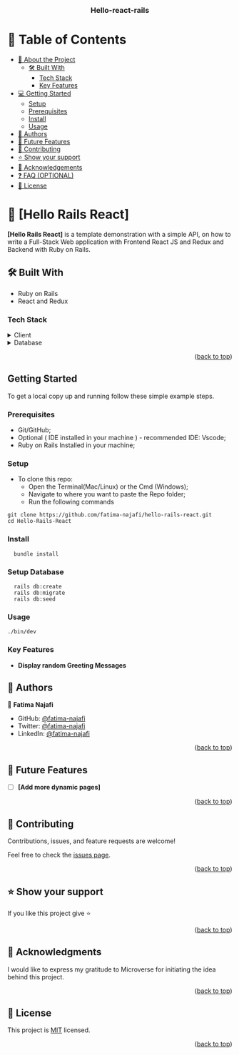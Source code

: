 <a name="readme-top"></a>

<div align="center">
  <!-- You are encouraged to replace this logo with your own! Otherwise you can also remove it. -->
  <br/>

  <h3><b> Hello-react-rails</b></h3>
</div>

<!-- TABLE OF CONTENTS -->

# 📗 Table of Contents

- [📖 About the Project](#about-project)
  - [🛠 Built With](#built-with)
    - [Tech Stack](#tech-stack)
    - [Key Features](#key-features)
- [💻 Getting Started](#getting-started)
  - [Setup](#setup)
  - [Prerequisites](#prerequisites)
  - [Install](#install)
  - [Usage](#usage)
- [👥 Authors](#authors)
- [🔭 Future Features](#future-features)
- [🤝 Contributing](#contributing)
- [⭐️ Show your support](#support)
- [🙏 Acknowledgements](#acknowledgements)
- [❓ FAQ (OPTIONAL)](#faq)
- [📝 License](#license)

<!-- PROJECT DESCRIPTION -->

# 📖 [Hello Rails React] <a name="about-project"></a>

**[Hello Rails React]** is a template demonstration with a simple API, on how to write a Full-Stack Web application with Frontend React JS and Redux and Backend with Ruby on Rails.

## 🛠 Built With <a name="built-with"></a>

- Ruby on Rails
- React and Redux

### Tech Stack <a name="tech-stack"></a>

<details>
  <summary>Client</summary>
  <ul>
    <li>Ruby on Rails</li>
    <li>React and Redux</li>
  </ul>
</details>

<details>
<summary>Database</summary>
  <ul>
    <li>PostgreSQL</li>
  </ul>
</details>


<p align="right">(<a href="#readme-top">back to top</a>)</p>


## Getting Started

To get a local copy up and running follow these simple example steps.

### Prerequisites

- Git/GitHub;
- Optional ( IDE installed in your machine ) - recommended IDE: Vscode;
- Ruby on Rails Installed in your machine;

### Setup

- To clone this repo:
  - Open the Terminal(Mac/Linux) or the Cmd (Windows);
  - Navigate to where you want to paste the Repo folder;
  - Run the following commands
```
git clone https://github.com/fatima-najafi/hello-rails-react.git
cd Hello-Rails-React
```


### Install
```
  bundle install
```

### Setup Database
```
  rails db:create
  rails db:migrate
  rails db:seed
```

### Usage
```
./bin/dev

```

<!-- Features -->

### Key Features <a name="key-features"></a>

- **Display random Greeting Messages**

<!-- AUTHORS -->

## 👥 Authors <a name="authors"></a>

👤 **Fatima Najafi**

- GitHub: [@fatima-najafi](https://github.com/fatima-najafi)
- Twitter: [@fatima-najafi](https://twitter.com/FatimaNajafi6)
- LinkedIn: [@fatima-najafi](https://www.linkedin.com/in/fatima-najafi/)


<p align="right">(<a href="#readme-top">back to top</a>)</p>

<!-- FUTURE FEATURES -->

## 🔭 Future Features <a name="future-features"></a>

- [ ] **[Add more dynamic pages]**

<p align="right">(<a href="#readme-top">back to top</a>)</p>

<!-- CONTRIBUTING -->

## 🤝 Contributing <a name="contributing"></a>

Contributions, issues, and feature requests are welcome!

Feel free to check the [issues page](../../issues/).

<p align="right">(<a href="#readme-top">back to top</a>)</p>

<!-- SUPPORT -->

## ⭐️ Show your support <a name="support"></a>


If you like this project give ⭐️

<p align="right">(<a href="#readme-top">back to top</a>)</p>

<!-- ACKNOWLEDGEMENTS -->

## 🙏 Acknowledgments <a name="acknowledgements"></a>

I would like to express my gratitude to Microverse for initiating the idea behind this project.

<p align="right">(<a href="#readme-top">back to top</a>)</p>

<!-- LICENSE -->

## 📝 License <a name="license"></a>

This project is [MIT](./LICENSE) licensed.

<p align="right">(<a href="#readme-top">back to top</a>)</p>
